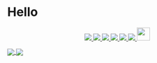 # Hello 

<p align="center">
  <a href= "https://www.linkedin.com/in/imjuanleonard/">
    <img src="https://img.icons8.com/bubbles/100/000000/linkedin.png"/>
  </a>
  <a href= "https://twitter.com/imjuanleonard">
    <img src="https://img.icons8.com/material-outlined/30/000000/twitter.png"/>
  </a>
  <a href= "https://imjuanleonard.com">
    <img src="https://img.icons8.com/material-outlined/30/000000/geography.png"/>
  </a>
  <a href="https://www.buymeacoffee.com/imjuanleonard">
    <img src="https://img.icons8.com/material-outlined/30/000000/cafe.png"/>
  </a>
  <a href="mailto:imjuanleonard@impacteam.org">
    <img src="https://img.icons8.com/ios-glyphs/30/000000/physics.png"/>
  </a>
  <a href="https://medium.com/@imjuanleonard">
    <img src="https://img.icons8.com/ios-filled/30/000000/medium-new.png"/>
  </a>
  <a href="https://stackoverflow.com/users/6228750/imjuanleonard">
    <img src="https://cdn.jsdelivr.net/npm/simple-icons@3.0.1/icons/stackoverflow.svg" height="30px" width="30px" />
  </a>
</p>

<a href="https://github.com/anuraghazra/github-readme-stats">
  <img align="center" src="https://github-readme-stats.vercel.app/api?username=imjuanleonard&count_private=true&show_icons=true&theme=vue" />
</a>
<a href="https://github.com/anuraghazra/github-readme-stats">
  <img align="center" src="https://github-readme-stats.vercel.app/api/top-langs/?username=imjuanleonard&layout=compact&hide=javascript,html" />
</a>
